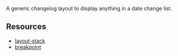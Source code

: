 <p class="lead">A generic changelog layout to display anything in a date change list.</p>

## Resources

- [layout-stack](/docs/sass/mixins#layout-stack)
- [breakpoint](/docs/sass/mixins#breakpoint)
